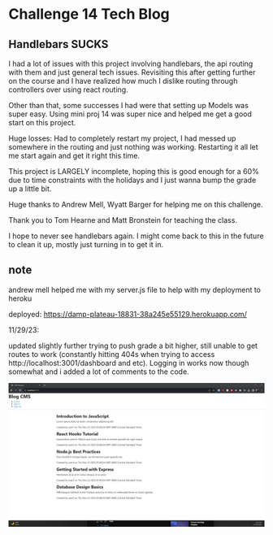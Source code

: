 # Challenge 14 Tech Blog

## Handlebars SUCKS

I had a lot of issues with this project involving handlebars, the api routing with them and just general tech issues. Revisiting this after getting further on the course and I have realized
how much I dislike routing through controllers over using react routing.

Other than that, some successes I had were that setting up Models was super easy. Using mini proj 14 was super nice and helped me get a good start on this project.

Huge losses: Had to completely restart my project, I had messed up somewhere in the routing and just nothing was working. Restarting it all let me start again and get it right this time.

This project is LARGELY incomplete, hoping this is good enough for a 60% due to time constraints with the holidays and I just wanna bump the grade up a little bit.

Huge thanks to Andrew Mell, Wyatt Barger for helping me on this challenge.

Thank you to Tom Hearne and Matt Bronstein for teaching the class.

I hope to never see handlebars again. I might come back to this in the future to clean it up, mostly just turning in to get it in.

## note

andrew mell helped me with my server.js file to help with my deployment to heroku

deployed: https://damp-plateau-18831-38a245e55129.herokuapp.com/

11/29/23:

updated slightly further trying to push grade a bit higher, still unable to get routes to work (constantly hitting 404s when trying to access http://localhost:3001/dashboard and etc). Logging in works now though somewhat and i added a lot of comments to the code. 

![largely incomplete project lol](challenge14ss.png)